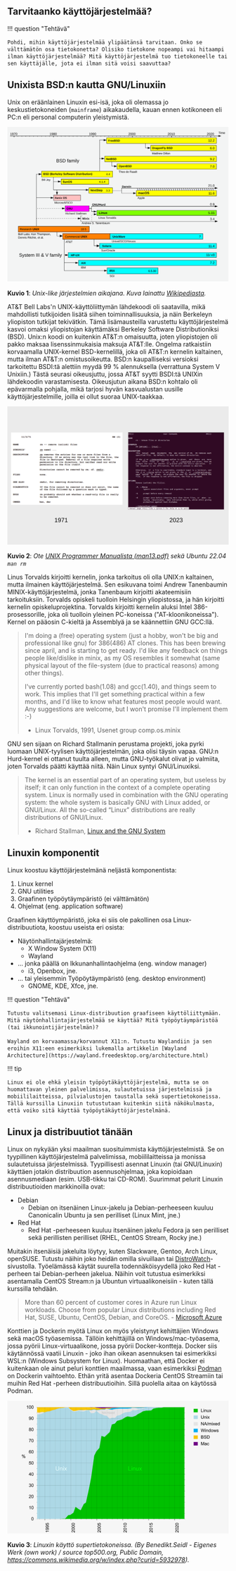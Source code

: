 ## Tarvitaanko käyttöjärjestelmää?

!!! question "Tehtävä"

    Pohdi, mihin käyttöjärjestelmää ylipäätänsä tarvitaan. Onko se välttämätön osa tietokonetta? Olisiko tietokone nopeampi vai hitaampi ilman käyttöjärjestelmää? Mitä käyttöjärjestelmä tuo tietokoneelle tai sen käyttäjälle, jota ei ilman sitä voisi saavuttaa?

## Unixista BSD:n kautta GNU/Linuxiin

Unix on eräänlainen Linuxin esi-isä, joka oli olemassa jo keskustietokoneiden (`mainframe`) aikakaudella, kauan ennen kotikoneen eli PC:n eli personal computerin yleistymistä.

![unix-like_timeline](../images/unix-like_timeline.svg)

**Kuvio 1**: *Unix-like järjestelmien aikajana. Kuva lainattu [Wikipediasta](https://en.wikipedia.org/wiki/Unix-like).*

AT&T Bell Labs'n UNIX-käyttöliittymän lähdekoodi oli saatavilla, mikä mahdollisti tutkijoiden lisätä siihen toiminnallisuuksia, ja näin Berkeleyn yliopiston tutkijat tekivätkin. Tämä lisämausteilla varustettu käyttöjärjestelmä kasvoi omaksi yliopistojan käyttämäksi Berkeley Software Distributioniksi (BSD). Unix:n koodi on kuitenkin AT&T:n omaisuutta, joten yliopistojen oli pakko maksaa lisenssinmukaisia maksuja AT&T:lle. Ongelma ratkaistiin korvaamalla UNIX-kernel BSD-kernelillä, joka oli AT&T:n kernelin kaltainen, mutta ilman AT&T:n omistusoikeutta. BSD:n kaupalliseksi versioksi tarkoitettu BSDI:tä alettiin myydä 99 % alennuksella (verrattuna System V Unixiin.) Tästä seurasi oikeusjuttu, jossa AT&T syytti BSDI:tä UNIXin lähdekoodin varastamisesta. Oikeusjutun aikana BSD:n kohtalo oli epävarmalla pohjalla, mikä tarjosi hyvän kasvualustan uusille käyttöjärjestelmille, joilla ei ollut suoraa UNIX-taakkaa.

![1971vs2023_man_rm](../images/1971vs2023_man_rm.svg)

**Kuvio 2**: *Ote [UNIX Programmer Manualista (man13.pdf)](https://www.bell-labs.com/usr/dmr/www/1stEdman.html) sekä Ubuntu 22.04 `man rm`*

Linus Torvalds kirjoitti kernelin, jonka tarkoitus oli olla UNIX:n kaltainen, mutta ilmainen käyttöjärjestelmä. Sen esikuvana toimi Andrew Tanenbaumin MINIX-käyttöjärjestelmä, jonka Tanenbaum kirjoitti akateemisiin tarkoituksiin. Torvalds opiskeli tuolloin Helsingin yliopistossa, ja hän kirjoitti kernelin opiskeluprojektina. Torvalds kirjoitti kernelin aluksi Intel 386-prosessorille, joka oli tuolloin yleinen PC-koneissa ("AT-kloonikoneissa"). Kernel on pääosin C-kieltä ja Assemblyä ja se käännettiin GNU GCC:llä.

>   I'm doing a (free) operating system (just a hobby, won't be big and
>  professional like gnu) for 386(486) AT clones.  This has been brewing
>  since april, and is starting to get ready.  I'd like any feedback on
>  things people like/dislike in minix, as my OS resembles it somewhat
>  (same physical layout of the file-system (due to practical reasons)
>  among other things).
> 
>
>  I've currently ported bash(1.08) and gcc(1.40), and things seem to work.
>  This implies that I'll get something practical within a few months, and
>  I'd like to know what features most people would want.  Any suggestions
>  are welcome, but I won't promise I'll implement them :-)
>
> - Linux Torvalds, 1991, Usenet group comp.os.minix

GNU sen sijaan on Richard Stallmanin perustama projekti, joka pyrki luomaan UNIX-tyylisen käyttöjärjestelmän, joka olisi täysin vapaa. GNU:n Hurd-kernel ei ottanut tuulta alleen, mutta GNU-työkalut olivat jo valmiita, joten Torvalds päätti käyttää niitä. Näin Linux syntyi GNU/Linuxiksi.

> The kernel is an essential part of an operating system, but useless by itself; it can only function in the context of a complete operating system. Linux is normally used in combination with the GNU operating system: the whole system is basically GNU with Linux added, or GNU/Linux. All the so-called “Linux” distributions are really distributions of GNU/Linux.
> - Richard Stallman, [Linux and the GNU System](https://www.gnu.org/gnu/linux-and-gnu.html)

## Linuxin komponentit

Linux koostuu käyttöjärjestelmänä neljästä komponentista:

1. Linux kernel
2. GNU utilities
3. Graafinen työpöytäympäristö (ei välttämätön)
4. Ohjelmat (eng. application software)

Graafinen käyttöympäristö, joka ei siis ole pakollinen osa Linux-distribuutiota, koostuu useista eri osista:

* Näytönhallintajärjestelmä:
    * X Window System (X11)
    * Wayland
* ... jonka päällä on Ikkunanhallintaohjelma (eng. window manager)
    * i3, Openbox, jne.
* ... tai yleisemmin Työpöytäympäristö (eng. desktop environment)
    * GNOME, KDE, Xfce, jne.

!!! question "Tehtävä"

    Tutustu valitsemasi Linux-distribuution graafiseen käyttöliittymään. Mitä näytönhallintajärjestelmää se käyttää? Mitä työpöytäympäristöä (tai ikkunointijärjestelmän)?

    Wayland on korvaamassa/korvannut X11:n. Tutustu Waylandiin ja sen eroihin X11:een esimerkiksi lukemalla artikkelin [Wayland Architecture](https://wayland.freedesktop.org/architecture.html)

!!! tip

    Linux ei ole ehkä yleisin työpöytäkäyttöjärjestelmä, mutta se on huomattavan yleinen palvelimissa, sulautetuissa järjestelmissä ja mobiililaitteissa, pilvialustojen taustalla sekä supertietokoneissa.  Tällä kurssilla Linuxiin tutustutaan kuitenkin siitä näkökulmasta, että voiko sitä käyttää työpöytäkäyttöjärjestelmänä.

## Linux ja distribuutiot tänään

Linux on nykyään yksi maailman suosituimmista käyttöjärjestelmistä. Se on tyypillinen käyttöjärjestelmä palvelimissa, mobiililaitteissa ja monissa sulautetuissa järjestelmissä. Tyypillisesti asennat Linuxin (tai GNU/Linuxin) käyttäen jotakin distribuution asennusohjelmaa, joka kopioidaan asennusmediaan (esim. USB-tikku tai CD-ROM). Suurimmat pelurit Linuxin distribuutioiden markkinoilla ovat:

* Debian
    * Debian on itsenäinen Linux-jakelu ja Debian-perheeseen kuuluu Canonicalin Ubuntu ja sen perilliset (Linux Mint, jne.)
* Red Hat
    * Red Hat -perheeseen kuuluu itsenäinen jakelu Fedora ja sen perilliset sekä perillisten perilliset (RHEL, CentOS Stream, Rocky jne.)

Muitakin itsenäisiä jakeluita löytyy, kuten Slackware, Gentoo, Arch Linux, openSUSE. Tutustu näihin joko heidän omilla sivuillaan tai [DistroWatch](https://distrowatch.com/)-sivustolla. Työelämässä käytät suurella todennäköisyydellä joko Red Hat -perheen tai Debian-perheen jakelua. Näihin voit tutustua esimerkiksi asentamalla CentOS Stream:n ja Ubuntun virtuaalikoneisiin - kuten tällä kurssilla tehdään.

> More than 60 percent of customer cores in Azure run Linux workloads. Choose from popular Linux distributions including Red Hat, SUSE, Ubuntu, CentOS, Debian, and CoreOS. - [Microsoft Azure](https://azure.microsoft.com/en-us/products/virtual-machines/linux)

Konttien ja Dockerin myötä Linux on myös yleistynyt kehittäjien Windows sekä macOS työasemissa. Tällöin kehittäjillä on Windows/mac-työasema, jossa pyörii Linux-virtuaalikone, jossa pyörii Docker-kontteja. Docker siis käytännössä vaatii Linuxin - joko ihan oikean asennuksen tai esimerkiksi WSL:n (Windows Subsystem for Linux). Huomaathan, että Docker ei kuitenkaan ole ainut peluri konttien maailmassa, vaan esimerkiksi [Podman](https://podman.io/) on Dockerin vaihtoehto. Ethän yritä asentaa Dockeria CentOS Streamiin tai muihin Red Hat -perheen distribuutioihin. Sillä puolella aitaa on käytössä Podman.

![Linux Supertietokoneissa](../images/linux_in_supercomputers.png)

**Kuvio 3**: *Linuxin käyttö supertietokoneissa. (By Benedikt.Seidl - Eigenes Werk (own work) / source top500.org, Public Domain, https://commons.wikimedia.org/w/index.php?curid=5932978).*